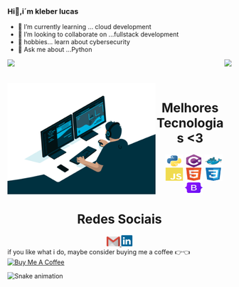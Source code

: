 ### Hi👋,i´m kleber lucas



- 🌱 I’m currently learning ... cloud development 
- 👯 I’m looking to collaborate on ...fullstack development
- 📅 hobbies... learn about cybersecurity
- 💬 Ask me about ...Python



<div>
  
  <img  height="180em" src="https://github-readme-stats.vercel.app/api?username=kleberlucas20014&show_icons=true&theme=great-gatsby&include_all_commits=true&count_private=true"/>
  <img align="right" height="180em" src="https://github-readme-stats.vercel.app/api/top-langs/?username=kleberlucas20014&layout=compact&langs_count=16&theme=great-gatsby"/>
</div>
<br>

<div  align="center"> 
  <div style="display: inline_block"><br>
    <img align="left" height="250" alt="coding-time" src="code.gif">
    <h1 align="center">Melhores Tecnologias <3</h1>
    <img align="center" height="30" width="40" alt="python-icon" src="https://raw.githubusercontent.com/devicons/devicon/master/icons/python/python-original.svg">
    <img align="center" height="30" width="40" alt="csharp-icon"  src="https://raw.githubusercontent.com/devicons/devicon/master/icons/csharp/csharp-original.svg">
    <img align="center" height="30" width="40" alt="docker-icon" src="https://raw.githubusercontent.com/devicons/devicon/master/icons/docker/docker-original.svg">
    <img align="center" height="30" width="40" alt="js-icon"  src="https://raw.githubusercontent.com/devicons/devicon/master/icons/javascript/javascript-plain.svg">
    <img align="center" height="30" width="40" alt="html-icon" src="https://raw.githubusercontent.com/devicons/devicon/master/icons/html5/html5-original.svg">
    <img align="center" height="30" width="40" alt="css-icon" src="https://raw.githubusercontent.com/devicons/devicon/master/icons/css3/css3-original.svg">
    <img align="center" height="30" width="40" alt="css-icon" src="https://raw.githubusercontent.com/devicons/devicon/master/icons/bootstrap/bootstrap-original.svg">
      
   </div>
    
  
  <h1 align="center">Redes Sociais</h1>
    <a href = "mailto: kleberlucas20014@gmail.com">
      <img width="30" src="gmail.svg">
    </a>
    <a href = "https://www.linkedin.com/in/kleber-lucas-2b89591b3/">
      <img width="25" src="linkedin.svg">
    </a>
</div>


<div text align="left">
  if you like what i do, maybe consider buying me a coffee  👉👈
  </div>
  <div>
<a href="mailto: kleberlucas20014@gmail.com" target="_blank">
<img src="https://cdn.buymeacoffee.com/buttons/v2/default-red.png" alt="Buy Me A Coffee" width="150" ></a>
</div>

  
![Snake animation](https://github.com/kleberlucas20014/kleberlucas20014/blob/output/github-contribution-grid-snake.svg)
